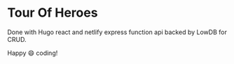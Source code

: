 # Tour Of Heroes

Done with Hugo react and netlify express function api backed by LowDB for CRUD.

Happy :smile: coding!
